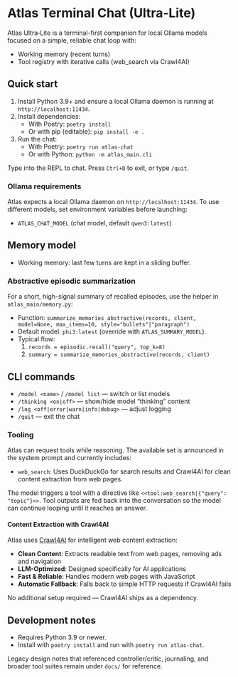 # Atlas Terminal Chat (Ultra‑Lite)

Atlas Ultra‑Lite is a terminal-first companion for local Ollama models focused on a simple, reliable chat loop with:
- Working memory (recent turns)
- Tool registry with iterative calls (web_search via Crawl4AI)

## Quick start

1. Install Python 3.9+ and ensure a local Ollama daemon is running at `http://localhost:11434`.
2. Install dependencies:
   - With Poetry: `poetry install`
   - Or with pip (editable): `pip install -e .`
3. Run the chat:
   - With Poetry: `poetry run atlas-chat`
   - Or with Python: `python -m atlas_main.cli`

Type into the REPL to chat. Press `Ctrl+D` to exit, or type `/quit`.

### Ollama requirements

Atlas expects a local Ollama daemon on `http://localhost:11434`. To use different models, set environment variables before launching:
- `ATLAS_CHAT_MODEL` (chat model, default `qwen3:latest`)

## Memory model

- Working memory: last few turns are kept in a sliding buffer.

### Abstractive episodic summarization

For a short, high-signal summary of recalled episodes, use the helper in `atlas_main/memory.py`:

- Function: `summarize_memories_abstractive(records, client, model=None, max_items=10, style="bullets"|"paragraph")`
- Default model: `phi3:latest` (override with `ATLAS_SUMMARY_MODEL`).
- Typical flow:
   1. `records = episodic.recall("query", top_k=8)`
   2. `summary = summarize_memories_abstractive(records, client)`

## CLI commands

- `/model <name>` / `/model list` — switch or list models
- `/thinking <on|off>` — show/hide model “thinking” content
- `/log <off|error|warn|info|debug>` — adjust logging
- `/quit` — exit the chat

### Tooling

Atlas can request tools while reasoning. The available set is announced in the system prompt and currently includes:

- `web_search`: Uses DuckDuckGo for search results and Crawl4AI for clean content extraction from web pages.

The model triggers a tool with a directive like `<<tool:web_search|{"query": "topic"}>>`. Tool outputs are fed back into the conversation so the model can continue looping until it reaches an answer.

#### Content Extraction with Crawl4AI

Atlas uses [Crawl4AI](https://github.com/unclecode/crawl4ai) for intelligent web content extraction:

- **Clean Content**: Extracts readable text from web pages, removing ads and navigation
- **LLM-Optimized**: Designed specifically for AI applications
- **Fast & Reliable**: Handles modern web pages with JavaScript
- **Automatic Fallback**: Falls back to simple HTTP requests if Crawl4AI fails

No additional setup required — Crawl4AI ships as a dependency.

## Development notes

- Requires Python 3.9 or newer.
- Install with `poetry install` and run with `poetry run atlas-chat`.

Legacy design notes that referenced controller/critic, journaling, and broader tool suites remain under `docs/` for reference.
